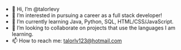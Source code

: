 - 👋 Hi, I’m @talorlevy
- 👀 I’m interested in pursuing a career as a full stack developer!
- 🌱 I’m currently learning Java, Python, SQL, HTML/CSS/JavaScript.
- 💞️ I’m looking to collaborate on projects that use the languages I am learning.
- 📫 How to reach me: talorlv123@hotmail.com

<!---
talorlevy/talorlevy is a ✨ special ✨ repository because its `README.md` (this file) appears on your GitHub profile.
You can click the Preview link to take a look at your changes.
--->
